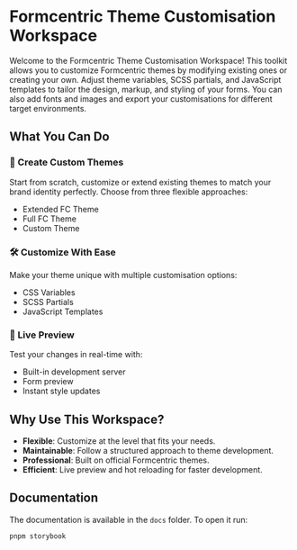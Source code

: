 # Formcentric Theme Customisation Workspace

Welcome to the Formcentric Theme Customisation Workspace! This toolkit allows you to customize Formcentric themes by modifying existing ones or creating your own. 
Adjust theme variables, SCSS partials, and JavaScript templates to tailor the design, markup, and styling of your forms. 
You can also add fonts and images and export your customisations for different target environments.

## What You Can Do

### 🎨 Create Custom Themes

Start from scratch, customize or extend existing themes to match your brand identity perfectly. Choose from three flexible approaches:

- Extended FC Theme
- Full FC Theme
- Custom Theme

### 🛠️ Customize With Ease

Make your theme unique with multiple customisation options:

- CSS Variables
- SCSS Partials
- JavaScript Templates

### 🔄 Live Preview

Test your changes in real-time with:

- Built-in development server
- Form preview
- Instant style updates

## Why Use This Workspace?

- **Flexible**: Customize at the level that fits your needs.
- **Maintainable**: Follow a structured approach to theme development.
- **Professional**: Built on official Formcentric themes.
- **Efficient**: Live preview and hot reloading for faster development.

## Documentation

The documentation is available in the `docs` folder. To open it run:

```bash
pnpm storybook
```
